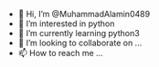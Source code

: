 - 👋 Hi, I’m @MuhammadAlamin0489
- 👀 I’m interested in python
- 🌱 I’m currently learning python3
- 💞️ I’m looking to collaborate on ...
- 📫 How to reach me ...

<!---
MuhammadAlamin0489/MuhammadAlamin0489 is a ✨ special ✨ repository because its `README.md` (this file) appears on your GitHub profile.
You can click the Preview link to take a look at your changes.
--->
